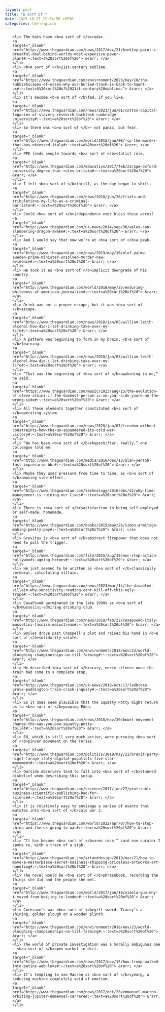 ```yaml
---
layout: post
title: "a sort of "
date: 2023-10-27 12:34:56 +0530
categories: the-english
---
```

<ol>

    <li> The bats have <b>a sort of </b>radar.
    <a 
    target="_blank" 
    href="http://www.theguardian.com/news/2017/dec/21/hinkley-point-c-dreadful-deal-behind-worlds-most-expensive-power-plant#:~:text=a%20sort%20of%20"> &rarr; </a>
    </li>
    <li> <b>A sort of </b>21st-century sublime.
    <a 
    target="_blank" 
    href="https://www.theguardian.com/environment/2023/may/18/the-rubbishscapes-of-essex-why-our-buried-trash-is-back-to-haunt-us#:~:text=A%20sort%20of%2021st-century%20sublime."> &rarr; </a>
    </li>
    <li> It’s become <b>a sort of </b>fad, if you like.
    <a 
    target="_blank" 
    href="https://www.theguardian.com/news/2023/jun/01/cotton-capital-legacies-of-slavery-research-backlash-cambridge-university#:~:text=a%20sort%20of%20"> &rarr; </a>
    </li>
    <li> So there was <b>a sort of </b>– not panic, but fear.
    <a 
    target="_blank" 
    href="http://www.theguardian.com/world/2015/jan/08/-sp-the-murder-that-has-obsessed-italy#:~:text=a%20sort%20of%20"> &rarr; </a>
    </li>
    <li> PPE leads people towards <b>a sort of </b>statist role.
    <a 
    target="_blank" 
    href="http://www.theguardian.com/education/2017/feb/23/ppe-oxford-university-degree-that-rules-britain#:~:text=a%20sort%20of%20"> &rarr; </a>
    </li>
    <li> I felt <b>a sort of </b>thrill, as the day began to shift.
    <a 
    target="_blank" 
    href="http://www.theguardian.com/news/2018/jun/26/trials-and-tribulations-my-life-as-a-criminal-barrister#:~:text=a%20sort%20of%20"> &rarr; </a>
    </li>
    <li> Could <b>a sort of </b>independence ever bless these acres?
    <a 
    target="_blank" 
    href="http://www.theguardian.com/uk-news/2014/sep/30/wales-can-slumbering-dragon-awake#:~:text=a%20sort%20of%20"> &rarr; </a>
    </li>
    <li> And I would say that now we’re at <b>a sort of </b>a peak.
    <a 
    target="_blank" 
    href="http://www.theguardian.com/news/2019/may/16/olof-palme-sweden-prime-minister-unsolved-murder-new-evidence#:~:text=a%20sort%20of%20"> &rarr; </a>
    </li>
    <li> He took it as <b>a sort of </b>implicit downgrade of his country.
    <a 
    target="_blank" 
    href="http://www.theguardian.com/world/2016/may/25/enduring-whiteness-of-american-journalism#:~:text=a%20sort%20of%20"> &rarr; </a>
    </li>
    <li> Drink was not a proper escape, but it was <b>a sort of </b>escape.
    <a 
    target="_blank" 
    href="http://www.theguardian.com/news/2018/jan/05/william-leith-alcohol-how-did-i-let-drinking-take-over-my-life#:~:text=a%20sort%20of%20"> &rarr; </a>
    </li>
    <li> A pattern was beginning to form in my brain, <b>a sort of </b>learning.
    <a 
    target="_blank" 
    href="http://www.theguardian.com/news/2018/jan/05/william-leith-alcohol-how-did-i-let-drinking-take-over-my-life#:~:text=a%20sort%20of%20"> &rarr; </a>
    </li>
    <li> “That was the beginning of <b>a sort of </b>awakening in me,” he said.
    <a 
    target="_blank" 
    href="https://www.theguardian.com/music/2023/aug/15/the-evolution-of-steve-albini-if-the-dumbest-person-is-on-your-side-youre-on-the-wrong-side#:~:text=a%20sort%20of%20"> &rarr; </a>
    </li>
    <li> All these elements together constituted <b>a sort of </b>operating system.
    <a 
    target="_blank" 
    href="http://www.theguardian.com/news/2020/jan/07/freedom-without-constraints-how-the-us-squandered-its-cold-war-victory#:~:text=a%20sort%20of%20"> &rarr; </a>
    </li>
    <li> “He has been <b>a sort of </b>shapeshifter, really,” one colleague told me.
    <a 
    target="_blank" 
    href="http://www.theguardian.com/media/2016/dec/13/alan-yentob-last-impresario-bbc#:~:text=a%20sort%20of%20"> &rarr; </a>
    </li>
    <li> Maybe they used pressure from time to time, as <b>a sort of </b>amusing side-effect.
    <a 
    target="_blank" 
    href="http://www.theguardian.com/technology/2016/dec/22/why-time-management-is-ruining-our-lives#:~:text=a%20sort%20of%20"> &rarr; </a>
    </li>
    <li> There is <b>a sort of </b>satisfaction in being self-employed or self-made, homemade.
    <a 
    target="_blank" 
    href="http://www.theguardian.com/books/2015/may/26/simon-armitage-making-poetry-pay#:~:text=a%20sort%20of%20"> &rarr; </a>
    </li>
    <li> Gravitas is <b>a sort of </b>abstract firepower that does not need to pull the trigger.
    <a 
    target="_blank" 
    href="http://www.theguardian.com/film/2015/aug/18/non-stop-action-hollywoods-ageing-heroes#:~:text=a%20sort%20of%20"> &rarr; </a>
    </li>
    <li> He just seemed to be written as <b>a sort of </b>classically cerebral, calculating villain.
    <a 
    target="_blank" 
    href="https://www.theguardian.com/news/2023/mar/14/the-disabled-villain-why-sensitivity-reading-cant-kill-off-this-ugly-trope#:~:text=a%20sort%20of%20"> &rarr; </a>
    </li>
    <li> CasaPound germinated in the late 1990s as <b>a sort of </b>Mussolini-admiring drinking club.
    <a 
    target="_blank" 
    href="http://www.theguardian.com/news/2018/feb/22/casapound-italy-mussolini-fascism-mainstream#:~:text=a%20sort%20of%20"> &rarr; </a>
    </li>
    <li> Boyles drove past Chappell’s plot and raised his hand in <b>a sort of </b>solidarity salute.
    <a 
    target="_blank" 
    href="http://www.theguardian.com/environment/2018/nov/23/world-ploughing-championships-no-till-farming#:~:text=a%20sort%20of%20"> &rarr; </a>
    </li>
    <li> He described <b>a sort of </b>scary, eerie silence once the train had come to a complete stop.
    <a 
    target="_blank" 
    href="http://www.theguardian.com/uk-news/2019/oct/17/ladbroke-grove-paddington-train-crash-inquiry#:~:text=a%20sort%20of%20"> &rarr; </a>
    </li>
    <li> So it does seem plausible that the Squatty Potty might return us to <b>a sort of </b>pooping Eden.
    <a 
    target="_blank" 
    href="http://www.theguardian.com/news/2018/nov/30/bowel-movement-change-the-way-you-poo-squatty-potty-toilet#:~:text=a%20sort%20of%20"> &rarr; </a>
    </li>
    <li> EU, which is still very much active, were pursuing <b>a sort of </b>pincer movement on the Tories.
    <a 
    target="_blank" 
    href="http://www.theguardian.com/politics/2019/may/21/brexit-party-nigel-farage-italy-digital-populists-five-star-movement#:~:text=a%20sort%20of%20"> &rarr; </a>
    </li>
    <li> Outside observers tend to fall into <b>a sort of </b>stunned disbelief when describing this setup.
    <a 
    target="_blank" 
    href="http://www.theguardian.com/science/2017/jun/27/profitable-business-scientific-publishing-bad-for-science#:~:text=a%20sort%20of%20"> &rarr; </a>
    </li>
    <li> It is relatively easy to envisage a series of events that mutates into <b>a sort of </b>cold war 2.
    <a 
    target="_blank" 
    href="https://www.theguardian.com/world/2022/apr/07/how-to-stop-china-and-the-us-going-to-war#:~:text=a%20sort%20of%20"> &rarr; </a>
    </li>
    <li> “It has become <b>a sort of </b>arms race,” said one curator I spoke to, with a trace of a sigh.
    <a 
    target="_blank" 
    href="http://www.theguardian.com/artanddesign/2019/mar/21/how-to-move-a-masterpiece-secret-business-shipping-priceless-artworks-art-handling#:~:text=a%20sort%20of%20"> &rarr; </a>
    </li>
    <li> The novel would be <b>a sort of </b>phrasebook, recording the things she did and the people she met.
    <a 
    target="_blank" 
    href="http://www.theguardian.com/world/2017/jan/10/xiaolu-guo-why-i-moved-from-beijing-to-london#:~:text=a%20sort%20of%20"> &rarr; </a>
    </li>
    <li> Cochrane’s was <b>a sort of </b>gilt sword, Tracey’s a shining, golden plough on a wooden plinth.
    <a 
    target="_blank" 
    href="http://www.theguardian.com/environment/2018/nov/23/world-ploughing-championships-no-till-farming#:~:text=a%20sort%20of%20"> &rarr; </a>
    </li>
    <li> The world of private investigation was a morally ambiguous one – <b>a sort of </b>open market in dirt.
    <a 
    target="_blank" 
    href="http://www.theguardian.com/news/2017/nov/15/how-trump-walked-into-putins-web-luke#:~:text=a%20sort%20of%20"> &rarr; </a>
    </li>
    <li> It’s tempting to see Macron as <b>a sort of </b>cyborg, a seducing machine completely void of emotion.
    <a 
    target="_blank" 
    href="http://www.theguardian.com/news/2017/oct/20/emmanuel-macron-orbiting-jupiter-emmanuel-carrere#:~:text=a%20sort%20of%20"> &rarr; </a>
    </li>